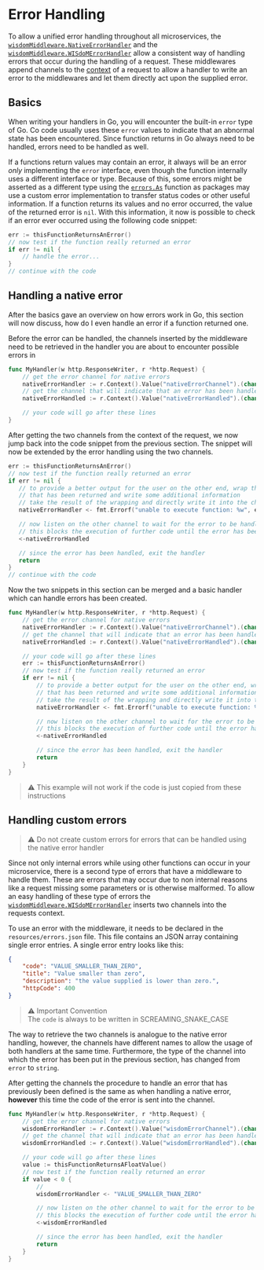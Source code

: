 # Error Handling
To allow a unified error handling throughout all microservices, the
[`wisdomMiddleware.NativeErrorHandler`](https://pkg.go.dev/github.com/wisdom-oss/microservice-middlewares/v2#NativeErrorHandler) 
and the
[`wisdomMiddleware.WISdoMErrorHandler`](https://pkg.go.dev/github.com/wisdom-oss/microservice-middlewares/v2#WISdoMErrorHandler) 
allow a consistent way of handling errors that occur during the handling of a
request.
These middlewares append channels to the [context](./context.md) of a request to 
allow a handler to write an error to the middlewares and let them directly
act upon the supplied error.

## Basics
When writing your handlers in Go, you will encounter the built-in `error`
type of Go. Co code usually uses these `error` values to indicate that an
abnormal state has been encountered. 
Since function returns in Go always need to be handled, errors need to be 
handled as well.

If a functions return values may contain an error, it always will be an error
_only_ implementing the `error` interface, even though the function internally
uses a different interface or type. 
Because of this, some errors might be asserted as a different type using the 
[`errors.As`](https://pkg.go.dev/errors#As) function as packages may use a
custom error implementation to transfer status codes or other useful 
information.
If a function returns its values and no error occurred, the value of the
returned error is `nil`. With this information, it now is possible to check if
an error ever occurred using the following code snippet:
```go
err := thisFunctionReturnsAnError()
// now test if the function really returned an error
if err != nil {
    // handle the error...
}
// continue with the code
```


## Handling a native error
After the basics gave an overview on how errors work in Go, this section will
now discuss, how do I even handle an error if a function returned one.

Before the error can be handled, the channels inserted by the middleware need
to be retrieved in the handler you are about to encounter possible errors in
```go
func MyHandler(w http.ResponseWriter, r *http.Request) {
    // get the error channel for native errors
    nativeErrorHandler := r.Context().Value("nativeErrorChannel").(chan error)
    // get the channel that will indicate that an error has been handled
    nativeErrorHandled := r.Context().Value("nativeErrorHandled").(chan bool)

    // your code will go after these lines
}
```

After getting the two channels from the context of the request, we now jump
back into the code snippet from the previous section.
The snippet will now be extended by the error handling using the two channels.

```go
err := thisFunctionReturnsAnError()
// now test if the function really returned an error
if err != nil {
   // to provide a better output for the user on the other end, wrap the error
   // that has been returned and write some additional information
   // take the result of the wrapping and directly write it into the channel
   nativeErrorHandler <- fmt.Errorf("unable to execute function: %w", err)

   // now listen on the other channel to wait for the error to be handled
   // this blocks the execution of further code until the error has been handled
   <-nativeErrorHandled

   // since the error has been handled, exit the handler
   return
}
// continue with the code
```

Now the two snippets in this section can be merged and a basic handler which can
handle errors has been created.
```go
func MyHandler(w http.ResponseWriter, r *http.Request) {
    // get the error channel for native errors
    nativeErrorHandler := r.Context().Value("nativeErrorChannel").(chan error)
    // get the channel that will indicate that an error has been handled
    nativeErrorHandled := r.Context().Value("nativeErrorHandled").(chan bool)

    // your code will go after these lines
    err := thisFunctionReturnsAnError()
    // now test if the function really returned an error
    if err != nil {
        // to provide a better output for the user on the other end, wrap the error
        // that has been returned and write some additional information
        // take the result of the wrapping and directly write it into the channel
        nativeErrorHandler <- fmt.Errorf("unable to execute function: %w", err)

        // now listen on the other channel to wait for the error to be handled
        // this blocks the execution of further code until the error has been handled
        <-nativeErrorHandled

        // since the error has been handled, exit the handler
        return
    }
}
```

> ⚠️ This example will not work if the code is just copied from these 
> instructions

## Handling custom errors
> ⚠️ Do not create custom errors for errors that can be handled using the native
> error handler

Since not only internal errors while using other functions can occur in your
microservice, there is a second type of errors that have a middleware to handle
them.
These are errors that may occur due to non internal reasons like a request
missing some parameters or is otherwise malformed.
To allow an easy handling of these type of errors the 
[`wisdomMiddleware.WISdoMErrorHandler`](https://pkg.go.dev/github.com/wisdom-oss/microservice-middlewares/v2#WISdoMErrorHandler)
inserts two channels into the requests context.

To use an error with the middleware, it needs to be declared in the 
`resources/errors.json` file.
This file contains an JSON array containing single error entries. A single error
entry looks like this:
```json
{
    "code": "VALUE_SMALLER_THAN_ZERO",
    "title": "Value smaller than zero",
    "description": "the value supplied is lower than zero.",
    "httpCode": 400
}
```
> ⚠️ Important Convention <br>
> The `code` is always to be written in SCREAMING_SNAKE_CASE <br>

The way to retrieve the two channels is analogue to the native error handling,
however, the channels have different names to allow the usage of both handlers
at the same time. Furthermore, the type of the channel into which the error has
been put in the previous section, has changed from `error` to `string`.

After getting the channels the procedure to handle an error that has previously
been defined is the same as when handling a native error, **however** this time
the code of the error is sent into the channel.
```go
func MyHandler(w http.ResponseWriter, r *http.Request) {
    // get the error channel for native errors
    wisdomErrorHandler := r.Context().Value("wisdomErrorChannel").(chan string)
    // get the channel that will indicate that an error has been handled
    wisdomErrorHandled := r.Context().Value("wisdomErrorHandled").(chan bool)

    // your code will go after these lines
    value := thisFunctionReturnsAFloatValue()
    // now test if the function really returned an error
    if value < 0 {
        // 
        wisdomErrorHandler <- "VALUE_SMALLER_THAN_ZERO"

        // now listen on the other channel to wait for the error to be handled
        // this blocks the execution of further code until the error has been handled
        <-wisdomErrorHandled

        // since the error has been handled, exit the handler
        return
    }
}
```
